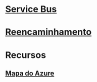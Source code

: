 # [Service Bus](/azure/service-bus-messaging)
# [Reencaminhamento](/azure/service-bus-relay)
# Recursos
## [Mapa do Azure](https://azure.microsoft.com/roadmap/)
